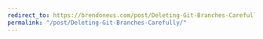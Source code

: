 ```yaml
---
redirect_to: https://brendoneus.com/post/Deleting-Git-Branches-Carefully/
permalink: "/post/Deleting-Git-Branches-Carefully/"
---
```


